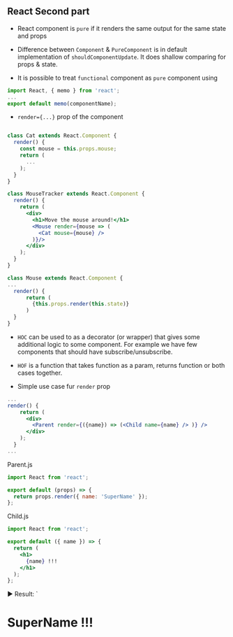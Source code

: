 ## React Second part

- React component is `pure` if it renders the same output for the same state and props

- Difference between `Component` & `PureComponent` is in default implementation of `shouldComponentUpdate`. It does shallow comparing for props & state.

- It is possible to treat `functional` component as `pure` component using 
```jsx
import React, { memo } from 'react';
...
export default memo(componentName);
```
- `render={...}` prop of the component
```jsx

class Cat extends React.Component {
  render() {
    const mouse = this.props.mouse;
    return (
      ...
    );
  }
}

class MouseTracker extends React.Component {
  render() {
    return (
      <div>
        <h1>Move the mouse around!</h1>
        <Mouse render={mouse => (
          <Cat mouse={mouse} />
        )}/>
      </div>
    );
  }
}

class Mouse extends React.Component {
...
  render() {
      return (
        {this.props.render(this.state)}
      )
  }
}
```
- `HOC` can be used to as a decorator (or wrapper) that gives some additional logic to some component.
For example we have few components that should have subscribe/unsubscribe.
- `HOF` is a function that takes function as a param, returns function or both cases together.

- Simple use case fur `render` prop
```jsx
...
render() {
    return (
      <div>
        <Parent render={({name}) => (<Child name={name} /> )} />
      </div>
    );
  }
...
```
Parent.js
```jsx
import React from 'react';

export default (props) => {
  return props.render({ name: 'SuperName' }); 
};
```
Child.js
```jsx
import React from 'react';

export default ({ name }) => {
  return (
    <h1>
      {name} !!!
    </h1>
  );
};
```
► Result: `<h1>SuperName !!!</h1>
